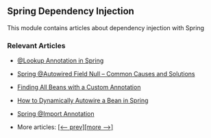 ## Spring Dependency Injection

This module contains articles about dependency injection with Spring

### Relevant Articles

- [@Lookup Annotation in Spring](https://www.baeldung.com/spring-lookup)
- [Spring @Autowired Field Null – Common Causes and Solutions](https://www.baeldung.com/spring-autowired-field-null)
- [Finding All Beans with a Custom Annotation](https://www.baeldung.com/spring-injecting-all-annotated-beans)
- [How to Dynamically Autowire a Bean in Spring](https://www.baeldung.com/spring-dynamic-autowire)
- [Spring @Import Annotation](https://www.baeldung.com/spring-import-annotation)

- More articles: [[<-- prev]](../spring-di-2)[[more -->]](../spring-di-4)
